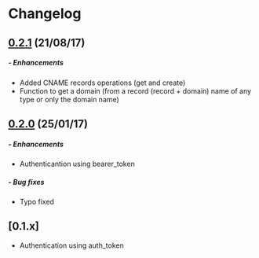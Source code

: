 # Changelog

## [0.2.1](https://github.com/globocom/globodns-client-ruby/releases/tag/v0.2.1) (21/08/17)
##### - Enhancements
 * Added CNAME records operations (get and create)
 * Function to get a domain (from a record (record + domain) name of any type or only the domain name)

## [0.2.0](https://github.com/globocom/globodns-client-ruby/releases/tag/v0.2.0) (25/01/17)
##### - Enhancements
 * Authenticantion using bearer_token
##### - Bug fixes
 * Typo fixed



## [0.1.x]
*  Authentication using auth_token
